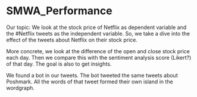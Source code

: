 # SMWA_Performance

Our topic:
We look at the stock price of Netflix as dependent variable and the #Netflix tweets as the independent variable.
So, we take a dive into the effect of the tweets about Netflix on their stock price.


More concrete,
we look at the difference of the open and close stock price each day. Then we compare this with the sentiment analysis score (Likert?) of that day.
The goal is also to get insights.


We found a bot in our tweets. The bot tweeted the same tweets about Poshmark. All the words of that tweet formed their own island in the wordgraph.
